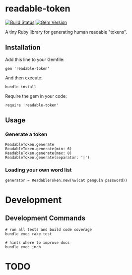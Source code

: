 readable-token
========

[![Build Status](https://secure.travis-ci.org/lantins/readable-token.png?branch=master)](http://travis-ci.org/lantins/readable-token)
[![Gem Version](https://badge.fury.io/rb/readable-token.png)](http://badge.fury.io/rb/readable-token)

A tiny Ruby library for generating human readable "tokens".

## Installation

Add this line to your Gemfile:

    gem 'readable-token'

And then execute:

    bundle install

Require the gem in your code:

    require 'readable-token'

## Usage

### Generate a token

    ReadableToken.generate
    ReadableToken.generate(min: 6)
    ReadableToken.generate(max: 8)
    ReadableToken.generate(separator: '|')

### Loading your own word list

    generator = ReadableToken.new(%w(cat penguin password))

# Development

## Development Commands

    # run all tests and build code coverage
    bundle exec rake test

    # hints where to improve docs
    bundle exec inch

# TODO
